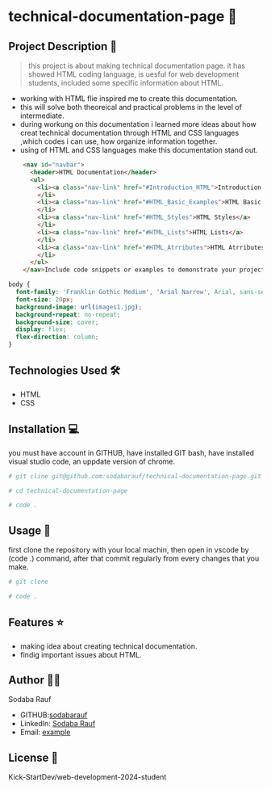 # technical-documentation-page 🚀

## Project Description 📝

> this project is about making technical documentation page. it has showed HTML coding language, is uesful for web development students, included some specific information about HTML.


- working with HTML flie inspired me to create this documentation.
- this will solve both theoreical and practical problems in the level of intermediate.
- during workung on this documentation i learned more ideas about how creat technical documentation through HTML and CSS languages ,which codes i can use, how organize information together.
- using of HTML and CSS languages make this documentation stand out.

```html
    <nav id="navbar">
      <header>HTML Documentation</header>
      <ul>
        <li><a class="nav-link" href="#Introduction_HTML">Introduction HTML</a>
        </li>
        <li><a class="nav-link" href="#HTML_Basic_Examples">HTML Basic Examples</a>
        </li>
        <li><a class="nav-link" href="#HTML_Styles">HTML Styles</a>
        </li>
        <li><a class="nav-link" href="#HTML_Lists">HTML Lists</a>
        </li>
        <li><a class="nav-link" href="#HTML_Atrributes">HTML Atrributes</a>
        </li>
      </ul>
    </nav>Include code snippets or examples to demonstrate your project. -->
```

```css
body {
  font-family: 'Franklin Gothic Medium', 'Arial Narrow', Arial, sans-serif;
  font-size: 20px;
  background-image: url(images1.jpg);
  background-repeat: no-repeat;
  background-size: cover;
  display: flex;
  flex-direction: column;
}
```



## Technologies Used 🛠️

- HTML
- CSS

## Installation 💻

you must have account in GITHUB, have installed GIT bash, have installed visual studio code, an uppdate version of chrome.

```bash
# git cline git@github.com:sodabarauf/technical-documentation-page.git
```

```bash
# cd technical-documentation-page
```

```bash
# code .
```

## Usage 🎯

first clone the repository with your local machin, then open in vscode by (code .) command, after that commit regularly from every changes that you make.

```bash
# git clone
```

```bash
# code .
```
## Features ⭐

- making idea about creating technical documentation.
- findig important issues about HTML.

## Author 👩‍💻

Sodaba Rauf

- GITHUB:[sodabarauf](https://github.com/sodabarauf)
- LinkedIn: [Sodaba Rauf](https://linkedin.com/in/sodaba-rauf)
- Email: [example](sodabarauf4@gmail.com)



## License 📜

Kick-StartDev/web-development-2024-student

